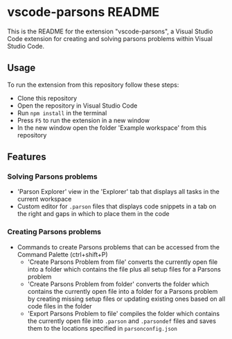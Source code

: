 # vscode-parsons README

This is the README for the extension "vscode-parsons", a Visual Studio Code extension for creating and solving parsons problems within Visual Studio Code.

## Usage

To run the extension from this repository follow these steps:

* Clone this repository
* Open the repository in Visual Studio Code
* Run `npm install` in the terminal
* Press `F5` to run the extension in a new window
* In the new window open the folder 'Example workspace' from this repository

## Features

### Solving Parsons problems
* 'Parson Explorer' view in the 'Explorer' tab that displays all tasks in the current workspace
* Custom editor for `.parson` files that displays code snippets in a tab on the right and gaps in which to place them in the code

### Creating Parsons problems
* Commands to create Parsons problems that can be accessed from the Command Palette (ctrl+shift+P)
    * 'Create Parsons Problem from file' converts the currently open file into a folder which contains the file plus all setup files for a Parsons problem
    * 'Create Parsons Problem from folder' converts the folder which contains the currently open file into a folder for a Parsons problem by creating missing setup files or updating existing ones based on all code files in the folder
    * 'Export Parsons Problem to file' compiles the folder which contains the currently open file into `.parson` and `.parsondef` files and saves them to the locations specified in `parsonconfig.json`
